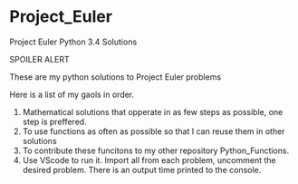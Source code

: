 # Project_Euler
Project Euler Python 3.4 Solutions


SPOILER ALERT

These are my python solutions to Project Euler problems

Here is a list of my gaols in order.
<ol>
<li>Mathematical solutions that opperate in as few steps as possible, one step is preffered.</li>
<li>To use functions as often as possible so that I can reuse them in other solutions</li>
<li>To contribute these funcitons to my other repository Python_Functions.</li>
<li>Use VScode to run it. Import all from each problem, uncomment the desired problem. There is an output time printed to the console.
</ol>
